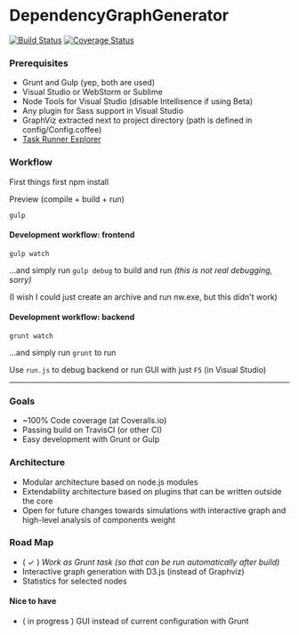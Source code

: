 ﻿# DependencyGraphGenerator

[![Build Status](https://travis-ci.org/jsek/AngularDependencyGraph.svg?branch=master)](https://travis-ci.org/jsek/AngularDependencyGraph) [![Coverage Status](https://coveralls.io/repos/jsek/AngularDependencyGraph/badge.png)](https://coveralls.io/r/jsek/AngularDependencyGraph)

### Prerequisites
* Grunt and Gulp (yep, both are used)
* Visual Studio or WebStorm or Sublime
* Node Tools for Visual Studio (disable Intellisence if using Beta)
* Any plugin for Sass support in Visual Studio
* GraphViz extracted next to project directory (path is defined in config/Config.coffee)
* [Task Runner Explorer](http://visualstudiogallery.msdn.microsoft.com/8e1b4368-4afb-467a-bc13-9650572db708)

### Workflow

First things first
    npm install

Preview (compile + build + run)

	gulp

#### Development workflow: frontend

	gulp watch
    
...and simply run `gulp debug` to build and run *(this is not real debugging, sorry)*

(I wish I could just create an archive and run nw.exe, but this didn't work)

#### Development workflow: backend

	grunt watch
    
...and simply run `grunt` to run

Use `run.js` to debug backend or run GUI with just `F5` (in Visual Studio) 

---

### Goals
* ~100% Code coverage (at Coveralls.io)
* Passing build on TravisCI (or other CI)
* Easy development with Grunt or Gulp

### Architecture
* Modular architecture based on node.js modules
* Extendability architecture based on plugins that can be written outside the core
* Open for future changes towards simulations with interactive graph and high-level analysis of components weight

### Road Map
* ( ✓ ) *Work as Grunt task (so that can be run automatically after build)*
* Interactive graph generation with D3.js (instead of Graphviz)
* Statistics for selected nodes

#### Nice to have
* ( in progress ) GUI instead of current configuration with Grunt
